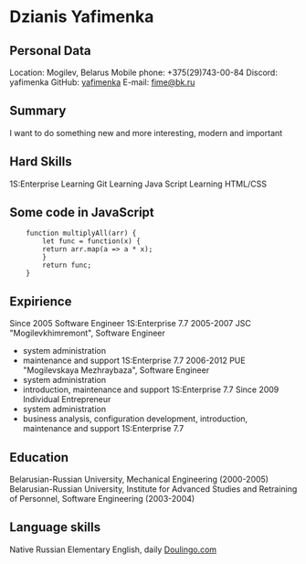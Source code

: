 # Dzianis Yafimenka

## Personal Data
Location: Mogilev, Belarus
Mobile phone: +375(29)743-00-84
Discord: yafimenka
GitHub: [yafimenka](https://github.com/yafimenka/)
E-mail: fime@bk.ru

## Summary
   I want to do something new and more interesting, modern and important
	
## Hard Skills
   1S:Enterprise
   Learning Git
   Learning Java Script
   Learning HTML/CSS
	
## Some code in JavaScript

```
	function multiplyAll(arr) {
		let func = function(x) {
		return arr.map(a => a * x);
		}
		return func;
	}
```
	
## Expirience
Since 2005 Software Engineer 1S:Enterprise 7.7 
2005-2007 JSC "Mogilevkhimremont", Software Engineer
* system administration
* maintenance and support 1S:Enterprise 7.7
2006-2012 PUE "Mogilevskaya Mezhraybaza", Software Engineer 
* system administration 
* introduction, maintenance and support 1S:Enterprise 7.7
Since 2009 Individual Entrepreneur
* system administration
* business analysis, configuration development, introduction, maintenance and support 1S:Enterprise 7.7

## Education
Belarusian-Russian University, Mechanical Engineering (2000-2005)
Belarusian-Russian University, Institute for Advanced Studies and Retraining of Personnel, Software Engineering (2003-2004)

## Language skills
Native Russian
Elementary English, daily [Doulingo.com](https://www.duolingo.com)